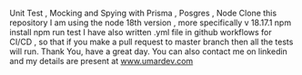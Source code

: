 Unit Test , Mocking and Spying with Prisma , Posgres , Node 
Clone this repository 
I am using the node 18th version , more specifically v 18.17.1
npm install
npm run test 
I have also written .yml file in github workflows for CI/CD , so that if you make a pull request to master branch then all the tests will run.
Thank You, have a great day. You can also contact me on linkedin and my details are present at www.umardev.com
